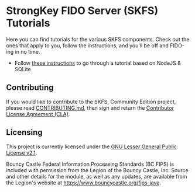 # StrongKey FIDO Server (SKFS) Tutorials

Here you can find tutorials for the various SKFS components. Check out the ones that apply to you, follow the instructions, and you'll be off and FIDO-ing in no time.

* Follow [these instructions](https://docs.strongkey.com/index.php/skfs-home/skfs-tutorial/skfs-node-js) to go through a tutorial based on NodeJS & SQLite

## Contributing
If you would like to contribute to the SKFS, Community Edition project, please read [CONTRIBUTING.md](CONTRIBUTING.md), then sign and return the [Contributor License Agreement (CLA)](https://cla-assistant.io/StrongKey/fido2).

## Licensing
This project is currently licensed under the [GNU Lesser General Public License v2.1](LICENSE).

Bouncy Castle Federal Information Processing Standards (BC FIPS) is included with permission from the Legion of the Bouncy Castle, Inc. Source and other details for the module, as well as any updates, are available from the Legion's website at https://www.bouncycastle.org/fips-java.
